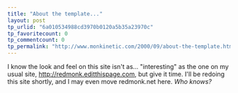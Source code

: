 ```yaml
---
title: "About the template..."
layout: post
tp_urlid: "6a010534988cd3970b0120a5b35a23970c"
tp_favoritecount: 0
tp_commentcount: 0
tp_permalink: "http://www.monkinetic.com/2000/09/about-the-template.html"
---
```

I know the look and feel on this site isn&#39;t as... &quot;interesting&quot; as the one on my usual site, http://redmonk.editthispage.com, but give it time. I&#39;ll be redoing this site shortly, and I may even move redmonk.net here. <i>Who knows?</i>
